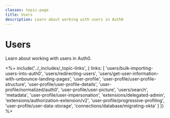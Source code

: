 ```yaml
---
classes: topic-page
title: Users
description: Learn about working with users in Auth0
---
```

<!-- markdownlint-disable MD041 MD002 -->
<div class="topic-page-header">
  <div data-name="example" class="topic-page-badge"></div>
  <h1>Users</h1>
  <p>
    Learn about working with users in Auth0.
  </p>
</div>

<%= include('../_includes/_topic-links', { links: [
  'users/bulk-importing-users-into-auth0',
  'users/redirecting-users',
  'users/get-user-information-with-unbounce-landing-pages',
  'user-profile',
  'user-profile/user-profile-structure',
  'user-profile/user-profile-details',
  'user-profile/normalized/auth0',
  'user-profile/user-picture',
  'users/search',
  'metadata',
  'user-profile/user-impersonation',
  'extensions/delegated-admin',
  'extensions/authorization-extension/v2',
  'user-profile/progressive-profiling',
  'user-profile/user-data-storage',
  'connections/database/migrating-okta'
] }) %>

